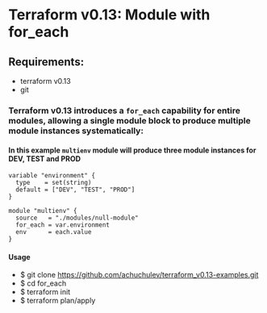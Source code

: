 # Terraform v0.13: Module with for_each

## Requirements:
- terraform v0.13
- git

### Terraform v0.13 introduces a `for_each` capability for entire modules, allowing a single module block to produce multiple module instances systematically:

#### In this example `multienv` module will produce three module instances for __DEV__, __TEST__ and __PROD__

```
variable "environment" {
  type    = set(string)
  default = ["DEV", "TEST", "PROD"]
}

module "multienv" {
  source   = "./modules/null-module"
  for_each = var.environment
  env      = each.value
}
```

#### Usage

- $ git clone https://github.com/achuchulev/terraform_v0.13-examples.git
- $ cd for_each
- $ terraform init
- $ terraform plan/apply
